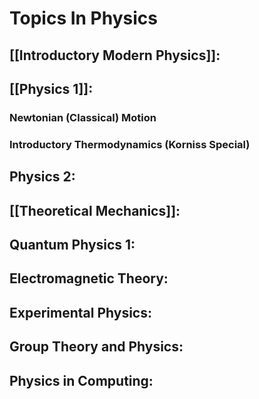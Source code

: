 # Topics In Physics
## [[Introductory Modern Physics]]:
## [[Physics 1]]:
### Newtonian (Classical) Motion

### Introductory Thermodynamics (Korniss Special)

## Physics 2:

## [[Theoretical Mechanics]]:

## Quantum Physics 1: 
## Electromagnetic Theory:

## Experimental Physics:

## Group Theory and Physics:

## Physics in Computing:






